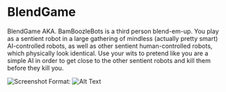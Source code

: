 # BlendGame

BlendGame AKA. BamBoozleBots is a third person blend-em-up. You play as a sentient robot in a large gathering of mindless (actually pretty smart) AI-controlled robots, as well as other sentient human-controlled robots, which physically look identical. Use your wits to pretend like you are a simple AI in order to get close to the other sentient robots and kill them before they kill you.


![Screenshot](http://i.imgur.com/dpoWh7r.jpg)
Format: ![Alt Text](url)
